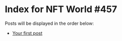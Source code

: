 # Index for NFT World #457
Posts will be displayed in the order below:

- [Your first post](./001-first.md)

